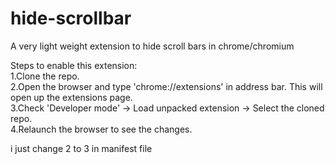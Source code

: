 # hide-scrollbar
A very light weight extension to hide scroll bars in chrome/chromium  

Steps to enable this extension:  
1.Clone the repo.  
2.Open the browser and type 'chrome://extensions' in address bar. This will open up the extensions page.  
3.Check 'Developer mode' -> Load unpacked extension -> Select the cloned repo.  
4.Relaunch the browser to see the changes.  

i just change 2 to 3 in manifest file

